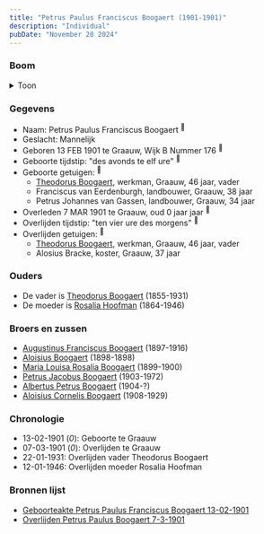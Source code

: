 ```yaml
---
title: "Petrus Paulus Franciscus Boogaert (1901-1901)"
description: "Individual"
pubDate: "November 20 2024"
---
```


### Boom
<details><summary>Toon</summary>

![test](https://www.plantuml.com/plantuml/svg/ZP9BJo914CVl_IagUjYJoGm38n22oeRPrMGDCNhO4wcPBg53JpVfwWaXXk--XGm-ed4zTQSU__hLuv8ZXjZKLl7Ak3K6hA74QhK8ld7wfxS-G0peM5paebeQJL2PK5aw_AbUnotKL9SK-63YI85ytAv9lL6jB3B3amA0YG-QmltIL2j7pADHZSQDnv2fdL8_OFPSYjKXu-H-ILxxqB3a-GLIY2U03DT9alPpWDDfLlIAYIW_FHgoUWUZOOdbTbxw62qDnv3sUpsuUEFcLMFj79sULy4pbrue9AxJWPkhMqW7MGg_0cAp4PuMuiupMeFms_l76jsH8EbqXQ2OJBDfzYK1t3o8SZ_l7fN_IvCUQRhv1vhHS4DQ6xVOny6VgxyYFSYVeGg1oZCujMQnZ5korcy4RAVQSPsTjH6gfNyrj9bYsCSE4dMiDgEud_uC6ojF8TTG6Qu-sySWWPTbVcCl6HJJYNIOfD-UohbqU_SkHKxcafoM4_u7)
</details>

### Gegevens
- Naam: Petrus Paulus Franciscus Boogaert <sup><a href="../s00322/" style="text-decoration:none" title="Geboorteakte Petrus Paulus Franciscus Boogaert 13-02-1901 ">:link:</a></sup>
- Geslacht: Mannelijk
- Geboren 13 FEB 1901 te Graauw, Wijk B Nummer 176 <sup><a href="../s00322/" style="text-decoration:none" title="Geboorteakte Petrus Paulus Franciscus Boogaert 13-02-1901 ">:link:</a></sup>
- Geboorte tijdstip: "des avonds te elf ure" <sup><a href="../s00322/" style="text-decoration:none" title="Geboorteakte Petrus Paulus Franciscus Boogaert 13-02-1901 ">:link:</a></sup>
- Geboorte getuigen: <sup><a href="../s00322/" style="text-decoration:none" title="Geboorteakte Petrus Paulus Franciscus Boogaert 13-02-1901 ">:link:</a></sup>
  - [Theodorus Boogaert](../i00186/), werkman, Graauw, 46 jaar, vader
  - Franciscus van Eerdenburgh, landbouwer, Graauw, 38 jaar
  - Petrus Johannes van Gassen, landbouwer, Graauw, 34 jaar
- Overleden 7 MAR 1901 te Graauw, oud 0 jaar jaar <sup><a href="../s00323/" style="text-decoration:none" title="Overlijden Petrus Paulus Boogaert 7-3-1901">:link:</a></sup>
- Overlijden tijdstip: "ten vier ure des morgens" <sup><a href="../s00323/" style="text-decoration:none" title="Overlijden Petrus Paulus Boogaert 7-3-1901">:link:</a></sup>
- Overlijden getuigen: <sup><a href="../s00323/" style="text-decoration:none" title="Overlijden Petrus Paulus Boogaert 7-3-1901">:link:</a></sup>
  - [Theodorus Boogaert](../i00186/), werkman, Graauw, 46 jaar, vader
  - Alosius Bracke, koster, Graauw, 37 jaar

### Ouders
- De vader is [Theodorus Boogaert](../i00186/) (1855-1931)
- De moeder is [Rosalia Hoofman](../i00024/) (1864-1946)

### Broers en zussen
- [Augustinus Franciscus Boogaert](../i00187/) (1897-1916)
- [Aloisius Boogaert](../i00188/) (1898-1898)
- [Maria Louisa Rosalia Boogaert](../i00189/) (1899-1900)
- [Petrus Jacobus Boogaert](../i00191/) (1903-1972)
- [Albertus Petrus Boogaert](../i00192/) (1904-?)
- [Aloisius Cornelis Boogaert](../i00193/) (1908-1929)

### Chronologie
- 13-02-1901 (<i>0</i>): Geboorte te Graauw
- 07-03-1901 (<i>0</i>): Overlijden te Graauw
- 22-01-1931: Overlijden vader Theodorus Boogaert
- 12-01-1946: Overlijden moeder Rosalia Hoofman

### Bronnen lijst
- [Geboorteakte Petrus Paulus Franciscus Boogaert 13-02-1901 ](../s00322/)
- [Overlijden Petrus Paulus Boogaert 7-3-1901](../s00323/)